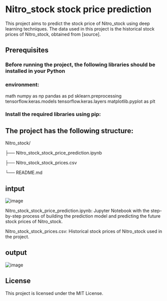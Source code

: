 # Nitro_stock stock price prediction
This project aims to predict the stock price of Nitro_stock using deep learning techniques. The data used in this project is the historical stock prices of Nitro_stock, obtained from [source].

## Prerequisites
### Before running the project, the following libraries should be installed in your Python 

### environment:

math
numpy as np
pandas as pd
sklearn.preprocessing
tensorflow.keras.models
tensorflow.keras.layers
matplotlib.pyplot as plt

### Install the required libraries using pip:


## The project has the following structure:

Nitro_stock/

  ├── Nitro_stock_stock_price_prediction.ipynb

  ├── Nitro_stock_stock_prices.csv

  └── README.md
  
## intput
![image](https://user-images.githubusercontent.com/92661810/218826210-18492212-7635-4df5-b1a1-a379baa62e39.png)


Nitro_stock_stock_price_prediction.ipynb: Jupyter Notebook with the step-by-step process of building the prediction model and predicting the future stock prices of Nitro_stock.

Nitro_stock_stock_prices.csv: Historical stock prices of Nitro_stock used in the project.

## output

![image](https://user-images.githubusercontent.com/92661810/218825670-2541e363-bb36-4f66-a923-e9e25c24fd62.png)


## License
This project is licensed under the MIT License.
